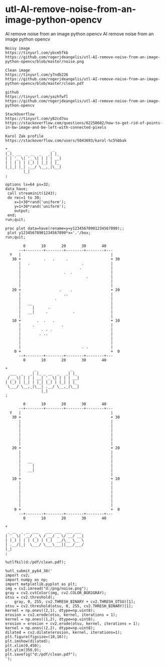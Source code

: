 # utl-AI-remove-noise-from-an-image-python-opencv
AI remove noise from an image python opencv
    AI remove noise from an image python opencv                                                                              
                                                                                                                             
    Noisy image                                                                                                              
    https://tinyurl.com/ybcm5fkb                                                                                             
    https://github.com/rogerjdeangelis/utl-AI-remove-noise-from-an-image-python-opencv/blob/master/noise.png                 
                                                                                                                             
    Clean image                                                                                                              
    https://tinyurl.com/y7ndb226                                                                                             
    https://github.com/rogerjdeangelis/utl-AI-remove-noise-from-an-image-python-opencv/blob/master/clean.pdf                 
                                                                                                                             
    github                                                                                                                   
    https://tinyurl.com/yazhfwfl                                                                                             
    https://github.com/rogerjdeangelis/utl-AI-remove-noise-from-an-image-python-opencv                                       
                                                                                                                             
    StackOverflow                                                                                                            
    https://tinyurl.com/y82cd7ou                                                                                             
    https://stackoverflow.com/questions/62250682/how-to-get-rid-of-points-in-bw-image-and-be-left-with-connected-pixels      
                                                                                                                             
    Karol Zak profile                                                                                                        
    https://stackoverflow.com/users/5043693/karol-%c5%bbak                                                                   
                                                                                                                             
    *_                   _                                                                                                   
    (_)_ __  _ __  _   _| |_                                                                                                 
    | | '_ \| '_ \| | | | __|                                                                                                
    | | | | | |_) | |_| | |_                                                                                                 
    |_|_| |_| .__/ \__,_|\__|                                                                                                
            |_|                                                                                                              
    ;                                                                                                                        
                                                                                                                             
    options ls=64 ps=32;                                                                                                     
    data have;                                                                                                               
     call streaminit(1243);                                                                                                  
     do rec=1 to 30;                                                                                                         
        x=1+30*rand('uniform');                                                                                              
        y=1+30*rand('uniform');                                                                                              
        output;                                                                                                              
     end;                                                                                                                    
    run;quit;                                                                                                                
                                                                                                                             
    proc plot data=have(rename=y=y12345678901234567890);;                                                                    
     plot y12345678901234567890*x='.'/box;                                                                                   
    run;quit;                                                                                                                
                                                                                                                             
            0       10       20       30       40                                                                            
          --+--------+--------+--------+--------+---                                                                         
      Y   |                                        |                                                                         
       30 +          .   .     .                   + 30                                                                      
          |   .                       .            |                                                                         
          |                          .             |                                                                         
          |                   .  .                 |                                                                         
          |                             .          |                                                                         
          |                                        |                                                                         
          |                                        |                                                                         
       20 +                 .    .                 + 20                                                                      
          |                   ..                   |                                                                         
          |               .                        |                                                                         
          |   __                                   |                                                                         
          |     |      .                           |                                                                         
          |   __|     .           .                |                                                                         
          |                                        |                                                                         
       10 +       .  .   .                         + 10                                                                      
          |     .            .                     |                                                                         
          |         . . .                          |                                                                         
          |        . ..                            |                                                                         
          |                                        |                                                                         
          |                                        |                                                                         
          |                           . .          |                                                                         
        0 +                                        +  0                                                                      
          --+--------+--------+--------+--------+---                                                                         
            0       10       20       30       40                                                                            
                                                                                                                             
    *            _               _                                                                                           
      ___  _   _| |_ _ __  _   _| |_                                                                                         
     / _ \| | | | __| '_ \| | | | __|                                                                                        
    | (_) | |_| | |_| |_) | |_| | |_                                                                                         
     \___/ \__,_|\__| .__/ \__,_|\__|                                                                                        
                    |_|                                                                                                      
    ;                                                                                                                        
                                                                                                                             
            0       10       20       30       40                                                                            
          --+--------+--------+--------+--------+---                                                                         
      Y   |                                        |                                                                         
       30 +                                        + 30                                                                      
          |                                        |                                                                         
          |                                        |                                                                         
          |                                        |                                                                         
          |                                        |                                                                         
          |                                        |                                                                         
          |                                        |                                                                         
       20 +                                        + 20                                                                      
          |                                        |                                                                         
          |                                        |                                                                         
          |   __                                   |                                                                         
          |     |                                  |                                                                         
          |   __|                                  |                                                                         
          |                                        |                                                                         
       10 +                                        + 10                                                                      
          |                                        |                                                                         
          |                                        |                                                                         
          |                                        |                                                                         
          |                                        |                                                                         
          |                                        |                                                                         
          |                                        |                                                                         
        0 +                                        +  0                                                                      
          --+--------+--------+--------+--------+---                                                                         
            0       10       20       30       40                                                                            
                                                                                                                             
    *                                                                                                                        
     _ __  _ __ ___   ___ ___  ___ ___                                                                                       
    | '_ \| '__/ _ \ / __/ _ \/ __/ __|                                                                                      
    | |_) | | | (_) | (_|  __/\__ \__ \                                                                                      
    | .__/|_|  \___/ \___\___||___/___/                                                                                      
    |_|                                                                                                                      
    ;                                                                                                                        
                                                                                                                             
    %utlfkil(d:/pdf/clean.pdf);                                                                                              
                                                                                                                             
    %utl_submit_py64_38('                                                                                                    
    import cv2;                                                                                                              
    import numpy as np;                                                                                                      
    import matplotlib.pyplot as plt;                                                                                         
    img = cv2.imread("d:/png/noise.png");                                                                                    
    gray = cv2.cvtColor(img, cv2.COLOR_BGR2GRAY);                                                                            
    otsu = cv2.threshold(;                                                                                                   
    .   gray, 0, 255, cv2.THRESH_BINARY + cv2.THRESH_OTSU)[1];                                                               
    otsu = cv2.threshold(otsu, 0, 255, cv2.THRESH_BINARY)[1];                                                                
    kernel = np.ones((2,1), dtype=np.uint8);                                                                                 
    erosion = cv2.erode(otsu, kernel, iterations = 1);                                                                       
    kernel = np.ones((1,2), dtype=np.uint8);                                                                                 
    erosion = erosion + cv2.erode(otsu, kernel, iterations = 1);                                                             
    kernel = np.ones((2,2), dtype=np.uint8);                                                                                 
    dilated = cv2.dilate(erosion, kernel, iterations=1);                                                                     
    plt.figure(figsize=(10,10));                                                                                             
    plt.imshow(dilated);                                                                                                     
    plt.xlim(0,450);                                                                                                         
    plt.ylim(350,0);                                                                                                         
    plt.savefig("d:/pdf/clean.pdf");                                                                                         
    ');                                                                                                                      
                                                                                                                             
                                                                                                                             
